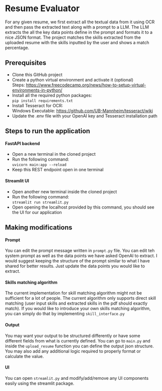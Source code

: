 # Resume Evaluator
For any given resume, we first extract all the textual data from it using OCR and then pass the extracted text along with a prompt to a LLM. The LLM extracts the all the key data points define in the prompt and formats it to a nice JSON format. The project matches the skills extracted from the uploaded resume with the skills inputted by the user and shows a match percentage.


## Prerequisites
- Clone this GitHub project
- Create a python virtual environment and activate it (optional) \
  Steps: https://www.freecodecamp.org/news/how-to-setup-virtual-environments-in-python/
- Install all the required python packages: \
  `pip install requirements.txt`
- Install Tesseract for OCR: \
  Windows Executable: https://github.com/UB-Mannheim/tesseract/wiki
- Update the .env file with your OpenAI key and Tesseract installation path


## Steps to run the application
#### FastAPI backend
- Open a new terminal in the cloned project
- Run the following command: \
  `uvicorn main:app --reload`
- Keep this REST endpoint open in one terminal

#### Streamlit UI
- Open another new terminal inside the cloned project
- Run the following command: \
  `streamlit run streamlit.py`
- Open opening the localhost provided by this command, you should see the UI for our application


## Making modifications
#### Prompt
You can edit the prompt message written in `prompt.py` file. You can edit teh system prompt as well as the data points we have asked OpenAI to extract. I would suggest keeping the structure of the prompt similar to what I have shared for better results. Just update the data points you would like to extract.

#### Skills matching algorithm
The current implementation for skill matching algorithm might not be sufficient for a lot of people. The current algorithm only supports direct skill matching (user input skills and extracted skills in the pdf should exactly match). If you would like to introduce your own skills matching algorithm, you can simply do that by implementing `skill_interface.py`

#### Output
You may want your output to be structured differently or have some different fields from what is currently defined. You can go to `main.py` and inside the `upload_resume` function you can define the output json structure. You may also add any additional logic required to properly format or calculate the value.

#### UI
You can open `streamlit.py` and modify/add/remove any UI components easily using the streamlit package.
